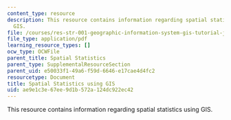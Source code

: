 ```yaml
---
content_type: resource
description: This resource contains information regarding spatial statistics using
  GIS.
file: /courses/res-str-001-geographic-information-system-gis-tutorial-january-iap-2016/ae9e1c3e67ee9d1b572a124dc922ec42_MITRES_STR_001IAP16_spati.pdf
file_type: application/pdf
learning_resource_types: []
ocw_type: OCWFile
parent_title: Spatial Statistics
parent_type: SupplementalResourceSection
parent_uid: e50033f1-49a6-f59d-6646-e17cae4d4fc2
resourcetype: Document
title: Spatial Statistics using GIS
uid: ae9e1c3e-67ee-9d1b-572a-124dc922ec42
---
```

This resource contains information regarding spatial statistics using GIS.

